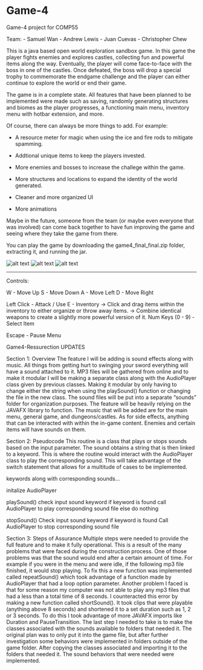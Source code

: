 # Game-4
Game-4 project for COMP55

Team:
    - Samuel Wan
    - Andrew Lewis
    - Juan Cuevas
    - Christopher Chew

This is a java based open world exploration sandbox game.
In this game the player fights enemies and explores castles, collecting fun and powerful items
along the way. Eventually, the player will come face-to-face with the boss in one of the castles.
Once defeated, the boss will drop a special trophy to commemorate the endgame challenge and the player can either continue to explore the world or end their game.

The game is in a complete state. All features that have been planned to be implemented were made such as
saving, randomly generating structures and biomes as the player progresses, a functioning main menu, inventory menu with hotbar extension, and more.

Of course, there can always be more things to add. For example:

  - A resource meter for magic when using the ice and fire rods to mitigate spamming.

  - Addtional unique items to keep the players invested.

  - More enemies and bosses to increase the challege within the game.

  - More structures and locations to expand the identity of the world generated.
    
  - Cleaner and more organized UI

  - More animations

Maybe in the future, someone from the team (or maybe even everyone that was involved) can come back together to
have fun improving the game and seeing where they take the game from there.

You can play the game by downloading the game4_final_final.zip folder, extracting it, and running the jar.


![alt text](https://github.com/comp55/final-project-team-4/blob/main/media/Screenshot1.png)
![alt text](https://github.com/comp55/final-project-team-4/blob/main/media/Screenshot2.png)
![alt text](https://github.com/comp55/final-project-team-4/blob/main/media/Screenshot3.png)

----------------------------------------------------------------------------------------------------------------------
Controls:

  W - Move Up
  S - Move Down
  A - Move Left
  D - Move Right

  Left Click - Attack / Use
  E - Inventory
    -> Click and drag items within the inventory to either organize or throw away items.
    -> Combine identical weapons to create a slightly more powerful version of it.
  Num Keys (0 - 9) - Select Item

  Escape - Pause Menu

Game4-Ressurection UPDATES

Section 1: Overview
The feature I will be adding is sound effects along with music. All things from getting hurt to swinging your sword everything will have a sound attached to it. MP3 files will be gathered from online and to make it modular I will be making a separate class along with the AudioPlayer class given by previous classes. Making it modular by only having to change either the string when using the playSound() function or changing the file in the new class. The sound files will be put into a separate “sounds” folder for organization purposes. The feature will be heavily relying on the JAVAFX library to function. The music that will be added are for the main menu, general game, and dungeons/castles. As for side effects, anything that can be interacted with within the in-game content. Enemies and certain items will have sounds on them. 

Section 2: Pseudocode
This routine is a class that plays or stops sounds based on the input parameter. The sound obtains a string that is then linked to a keyword. This is where the routine would interact with the AudioPlayer class to play the corresponding sound. This will take advantage of the switch statement that allows for a multitude of cases to be implemented.

keywords along with corresponding sounds…

initalize AudioPlayer

playSound()
check input sound keyword
	if keyword is found
		call AudioPlayer to play corresponding sound file
	else 
		do nothing

stopSound()
Check input sound keyword
	if keyword is found
		Call AudioPlayer to stop corresponding sound file

Section 3: Steps of Assurance
Multiple steps were needed to provide the full feature and to make it fully operational. This is a result of the many problems that were faced during the construction process. One of those problems was that the sound would end after a certain amount of time. For example if you were in the menu and were idle, if the following mp3 file finished, it would stop playing. To fix this a new function was implemented called repeatSound() which took advantage of a function made by AudioPlayer that had a loop option parameter. Another problem I faced is that for some reason my computer was not able to play any mp3 files that had a less than a total time of 8 seconds. I counteracted this error by making a new function called shortSound(). It took clips that were playable (anything above 8 seconds) and shortened it to a set duration such as 1, 2 or 3 seconds. To do this I took advantage of more JAVAFX imports like Duration and PauseTransition. The last step I needed to take is to make the classes associated with the sounds available to folders that needed it. The original plan was to only put it into the game file, but after further investigation some behaviors were implemented in folders outside of the game folder. After copying the classes associated and importing it to the folders that needed it. The sound behaviors that were needed were implemented.

